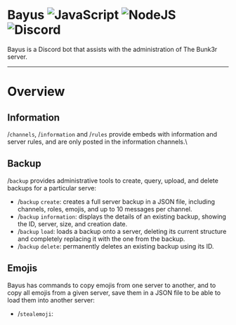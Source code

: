 # Bayus ![JavaScript](https://img.shields.io/badge/javascript-%23323330.svg?style=for-the-badge&logo=javascript&logoColor=%23F7DF1E) ![NodeJS](https://img.shields.io/badge/node.js-6DA55F?style=for-the-badge&logo=node.js&logoColor=white) ![Discord](https://img.shields.io/badge/Discord-%235865F2.svg?style=for-the-badge&logo=discord&logoColor=white)
Bayus is a Discord bot that assists with the administration of The Bunk3r server.

---

# Overview
## Information
/`channels`, /`information` and /`rules` provide embeds with information and server rules, and are only posted in the information channels.\

## Backup
/`backup` provides administrative tools to create, query, upload, and delete backups for a particular serve:

- /`backup` `create`: creates a full server backup in a JSON file, including channels, roles, emojis, and up to 10 messages per channel.
- /`backup` `information`: displays the details of an existing backup, showing the ID, server, size, and creation date.
- /`backup` `load`: loads a backup onto a server, deleting its current structure and completely replacing it with the one from the backup.
- /`backup` `delete`: permanently deletes an existing backup using its ID.

## Emojis
Bayus has commands to copy emojis from one server to another, and to copy all emojis from a given server, save them in a JSON file to be able to load them into another server:

- /`stealemoji`: 
